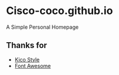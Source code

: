 # Cisco-coco.github.io

A Simple Personal Homepage

## Thanks for

- [Kico Style](https://github.com/Dreamer-Paul/Kico-Style)
- [Font Awesome](https://github.com/FortAwesome/Font-Awesome)